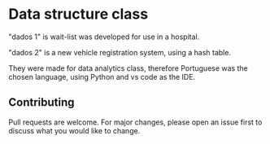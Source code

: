 # Data structure class
"dados 1" is wait-list was developed for use in a hospital.

"dados 2" is a new vehicle registration system, using a hash table.

They were made for data analytics class, therefore Portuguese was the chosen language, using Python and vs code as the IDE.

## Contributing

Pull requests are welcome. For major changes, please open an issue first
to discuss what you would like to change.
